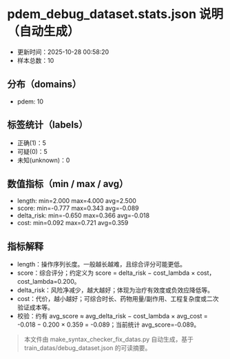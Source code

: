 # pdem_debug_dataset.stats.json 说明（自动生成）

- 更新时间：2025-10-28 00:58:20
- 样本总数：10

## 分布（domains）
- pdem: 10

## 标签统计（labels）
- 正确(1)：5
- 可疑(0)：5
- 未知(unknown)：0

## 数值指标（min / max / avg）
- length: min=2.000 max=4.000 avg=2.500
- score: min=-0.777 max=0.343 avg=-0.089
- delta_risk: min=-0.650 max=0.366 avg=-0.018
- cost: min=0.092 max=0.721 avg=0.359

## 指标解释
- length：操作序列长度。一般越长越难，且综合评分可能更低。
- score：综合评分；约定义为 score = delta_risk − cost_lambda × cost，cost_lambda=0.200。
- delta_risk：风险净减少，越大越好；体现为治疗有效度或负效应降低等。
- cost：代价，越小越好；可综合时长、药物用量/副作用、工程复杂度或二次验证成本等。
- 校验：约有 avg_score ≈ avg_delta_risk − cost_lambda × avg_cost = -0.018 − 0.200 × 0.359 = -0.089；当前统计 avg_score=-0.089。

> 本文件由 make_syntax_checker_fix_datas.py 自动生成，基于 train_datas/debug_dataset.json 的可读摘要。
